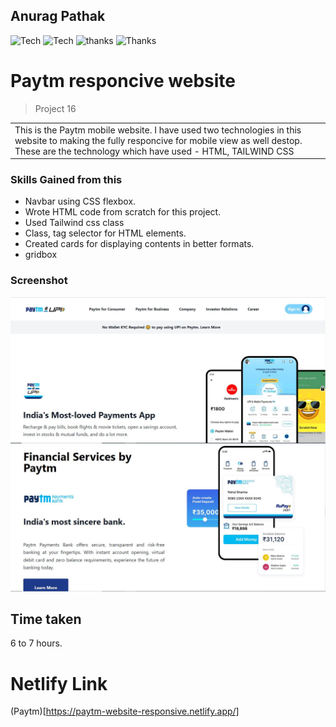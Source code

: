 ## Anurag Pathak

![Tech](https://img.shields.io/badge/Tech-CSS-yellowgreen)
![Tech](https://img.shields.io/badge/LCO-Iwritecode-orange)
![thanks](https://img.shields.io/badge/Thanks-Hitesh%20Choudhary-red)
![Thanks](https://img.shields.io/badge/Thanks-Inueron-blue)

# Paytm responcive website

> Project 16

<table>
<tr>
<td>
  This is the Paytm mobile website. I have used two technologies in this website  to making the fully responcive for mobile view as well destop.
  These are the technology which have used - HTML, TAILWIND CSS

</td>
</tr>
</table>

### Skills Gained from this

- Navbar using CSS flexbox.
- Wrote HTML code from scratch for this project.
- Used Tailwind css class
- Class, tag selector for HTML elements.
- Created cards for displaying contents in better formats.
- gridbox

### Screenshot

![paytm](./assets/paytm01.JPG)
![paytm](./assets/paytm02.JPG)

## Time taken
6 to 7 hours.

# Netlify Link
(Paytm)[https://paytm-website-responsive.netlify.app/]
